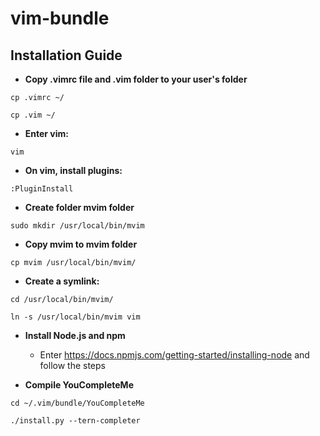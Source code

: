 # vim-bundle

## Installation Guide

- **Copy .vimrc file and .vim folder to your user's folder**
```{r, engine='bash', count_lines}
cp .vimrc ~/
```
```{r, engine='bash', count_lines}
cp .vim ~/
```


- **Enter vim:**
```{r, engine='bash', count_lines}
vim
```

- **On vim, install plugins:**
```{r, engine='bash', count_lines}
:PluginInstall
```

- **Create folder mvim folder**
```{r, engine='bash', count_lines}
sudo mkdir /usr/local/bin/mvim
```

- **Copy mvim to mvim folder**
```{r, engine='bash', count_lines}
cp mvim /usr/local/bin/mvim/
```

- **Create a symlink:**
```{r, engine='bash', count_lines}
cd /usr/local/bin/mvim/
```
```{r, engine='bash', count_lines}
ln -s /usr/local/bin/mvim vim
```

- **Install Node.js and npm**

  - Enter https://docs.npmjs.com/getting-started/installing-node and follow the steps

- **Compile YouCompleteMe**
```{r, engine='bash', count_lines}
cd ~/.vim/bundle/YouCompleteMe
```
```{r, engine='bash', count_lines}
./install.py --tern-completer
```

